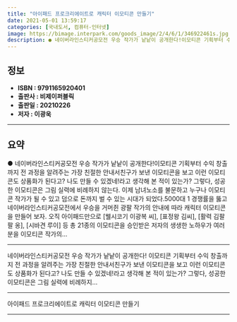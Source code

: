 ```yaml
---
title: "아이패드 프로크리에이트로 캐릭터 이모티콘 만들기"
date: 2021-05-01 13:59:17
categories: [국내도서, 컴퓨터-인터넷]
image: https://bimage.interpark.com/goods_image/2/4/6/1/346922461s.jpg
description: ● 네이버라인스티커공모전 우승 작가가 낱낱이 공개한다!이모티콘 기획부터 수익 창출까지 전 과정을 알려주는 가장 친절한 안내서친구가 보낸 이모티콘을 보고 이런 이모티콘도 상품화가 된다고? 나도 만들 수 있겠네!라고 생각해 본 적이 있는가? 그렇다, 성공한 이모티콘은 그림 실력에 비례하지
---
```


## **정보**

- **ISBN : 9791165920401**
- **출판사 : 비제이퍼블릭**
- **출판일 : 20210226**
- **저자 : 이광욱**

------



## **요약**

●  네이버라인스티커공모전 우승 작가가 낱낱이 공개한다!이모티콘 기획부터 수익 창출까지 전 과정을 알려주는 가장 친절한 안내서친구가 보낸 이모티콘을 보고 이런 이모티콘도 상품화가 된다고? 나도 만들 수 있겠네!라고 생각해 본 적이 있는가? 그렇다, 성공한 이모티콘은 그림 실력에 비례하지 않는다. 이제 남녀노소를 불문하고 누구나 이모티콘 작가가 될 수 있고 덤으로 돈까지 벌 수 있는 시대가 되었다.5000대 1 경쟁률을 뚫고 네이버라인스티커공모전에서 우승을 거머쥔 광팔 작가의 안내에 따라 캐릭터 이모티콘을 만들어 보자. 오직 아이패드만으로 [웰시코기 이광복 씨], [표정왕 김씨], [활력 김팔팔 옹], [시바견 루이] 등 총 21종의 이모티콘을 승인받은 저자의 생생한 노하우가 여러분을 이모티콘 작가의...

------

네이버라인스티커공모전 우승 작가가 낱낱이 공개한다!
이모티콘 기획부터 수익 창출까지 전 과정을 알려주는 가장 친절한 안내서친구가 보낸 이모티콘을 보고 이런 이모티콘도 상품화가 된다고? 나도 만들 수 있겠네!라고 생각해 본 적이 있는가? 그렇다, 성공한 이모티콘은 그림 실력에 비례하지... 

------


아이패드 프로크리에이트로 캐릭터 이모티콘 만들기 

------


